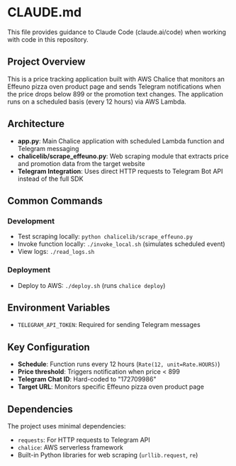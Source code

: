 # CLAUDE.md

This file provides guidance to Claude Code (claude.ai/code) when working with code in this repository.

## Project Overview

This is a price tracking application built with AWS Chalice that monitors an Effeuno pizza oven product page and sends Telegram notifications when the price drops below 899 or the promotion text changes. The application runs on a scheduled basis (every 12 hours) via AWS Lambda.

## Architecture

- **app.py**: Main Chalice application with scheduled Lambda function and Telegram messaging
- **chalicelib/scrape_effeuno.py**: Web scraping module that extracts price and promotion data from the target website
- **Telegram Integration**: Uses direct HTTP requests to Telegram Bot API instead of the full SDK

## Common Commands

### Development
- Test scraping locally: `python chalicelib/scrape_effeuno.py`
- Invoke function locally: `./invoke_local.sh` (simulates scheduled event)
- View logs: `./read_logs.sh`

### Deployment
- Deploy to AWS: `./deploy.sh` (runs `chalice deploy`)

## Environment Variables

- `TELEGRAM_API_TOKEN`: Required for sending Telegram messages

## Key Configuration

- **Schedule**: Function runs every 12 hours (`Rate(12, unit=Rate.HOURS)`)
- **Price threshold**: Triggers notification when price < 899
- **Telegram Chat ID**: Hard-coded to "172709986"
- **Target URL**: Monitors specific Effeuno pizza oven product page

## Dependencies

The project uses minimal dependencies:
- `requests`: For HTTP requests to Telegram API
- `chalice`: AWS serverless framework
- Built-in Python libraries for web scraping (`urllib.request`, `re`)